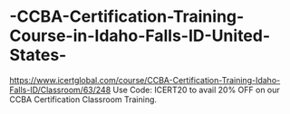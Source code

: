 # -CCBA-Certification-Training-Course-in-Idaho-Falls-ID-United-States-
https://www.icertglobal.com/course/CCBA-Certification-Training-Idaho-Falls-ID/Classroom/63/248           Use Code: ICERT20 to avail 20% OFF on our CCBA Certification Classroom Training.
